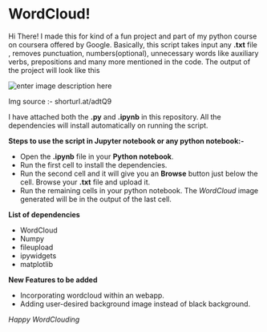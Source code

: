 # WordCloud!

Hi There! I made this for kind of a fun project and part of my python course on coursera offered by Google. Basically, this script takes input any **.txt** file , removes punctuation, numbers(optional), unnecessary words like auxiliary verbs, prepositions and many more mentioned in the code.
The output of the project will look like this


![enter image description here](https://res.cloudinary.com/practicaldev/image/fetch/s--9GZ-EKO_--/c_limit,f_auto,fl_progressive,q_auto,w_880/https://raw.githubusercontent.com/cassieview/intro-nlp-wine-reviews/master/imgs/wordcloud.PNG) 

Img source :- shorturl.at/adtQ9


I have attached both the **.py** and **.ipynb** in this repository.
All the dependencies will install automatically on running the script.


**Steps to use  the  script in Jupyter notebook or any python notebook:-**

 - Open the **.ipynb** file in your **Python notebook**.
 - Run the first cell to install the dependencies.
 - Run the second cell and it will give you an **Browse** button just below the cell. Browse your **.txt** file and upload it.
 - Run the remaining cells in your python notebook. The *WordCloud* image generated
will be in the output of the last cell.

**List of dependencies**

 - WordCloud
 - Numpy
 - fileupload
 - ipywidgets
 - matplotlib
 
 **New Features to be added**
 

 - Incorporating wordcloud within an webapp.
 - Adding user-desired background image instead of black background.
 
 *Happy WordClouding*
